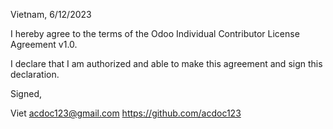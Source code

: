 Vietnam, 6/12/2023

I hereby agree to the terms of the Odoo Individual Contributor License
Agreement v1.0.

I declare that I am authorized and able to make this agreement and sign this
declaration.

Signed,

Viet acdoc123@gmail.com https://github.com/acdoc123
